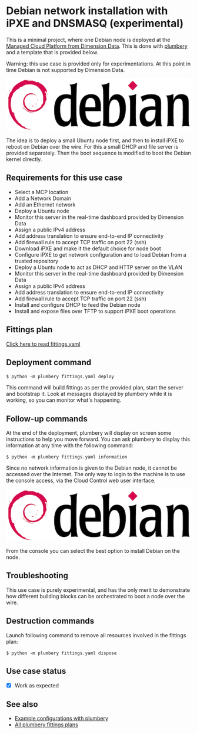# Debian network installation with iPXE and DNSMASQ (experimental)

This is a minimal project, where one Debian node is deployed at the [Managed Cloud Platform from Dimension Data](http://cloud.dimensiondata.com/eu/en/).
This is done with [plumbery](https://developer.dimensiondata.com/display/PLUM/Plumbery) and a template that is provided below.

Warning: this use case is provided only for experimentations. At this point in
time Debian is not supported by Dimension Data.

![Debian](Debian.png)

The idea is to deploy a small Ubuntu node first, and then to install iPXE to
reboot on Debian over the wire. For this a small DHCP and file server is
provided separately. Then the boot sequence is modified to boot the
Debian kernel directly.

## Requirements for this use case

* Select a MCP location
* Add a Network Domain
* Add an Ethernet network
* Deploy a Ubuntu node
* Monitor this server in the real-time dashboard provided by Dimension Data
* Assign a public IPv4 address
* Add address translation to ensure end-to-end IP connectivity
* Add firewall rule to accept TCP traffic on port 22 (ssh)
* Download iPXE and make it the default choice for node boot
* Configure iPXE to get network configuration and to load Debian from a trusted repository
* Deploy a Ubuntu node to act as DHCP and HTTP server on the VLAN
* Monitor this server in the real-time dashboard provided by Dimension Data
* Assign a public IPv4 address
* Add address translation to ensure end-to-end IP connectivity
* Add firewall rule to accept TCP traffic on port 22 (ssh)
* Install and configure DHCP to feed the Debian node
* Install and expose files over TFTP to support iPXE boot operations

## Fittings plan

[Click here to read fittings.yaml](fittings.yaml)

## Deployment command

    $ python -m plumbery fittings.yaml deploy

This command will build fittings as per the provided plan, start the server
and bootstrap it. Look at messages displayed by plumbery while it is
working, so you can monitor what's happening.

## Follow-up commands

At the end of the deployment, plumbery will display on screen some instructions
to help you move forward. You can ask plumbery to display this information
at any time with the following command:

    $ python -m plumbery fittings.yaml information

Since no network information is given to the Debian node, it cannot be
accessed over the Internet. The only way to login to the machine is to use the
console access, via the Cloud Control web user interface.

![Debian](Debian.png)

From the console you can select the best option to install Debian on the node.

## Troubleshooting

This use case is purely experimental, and has the only merit to demonstrate
how different building blocks can be orchestrated to boot a node over the wire.

## Destruction commands

Launch following command to remove all resources involved in the fittings plan:

    $ python -m plumbery fittings.yaml dispose

## Use case status

- [X] Work as expected

## See also

- [Example configurations with plumbery](../)
- [All plumbery fittings plans](../../)


